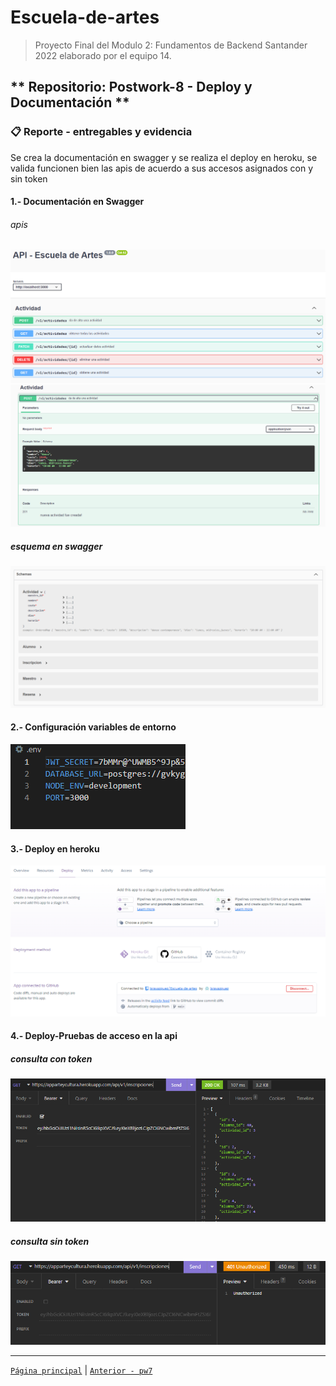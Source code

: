 # Escuela-de-artes

>Proyecto Final del Modulo 2: Fundamentos de Backend Santander 2022 elaborado por el equipo 14.

## ** Repositorio: Postwork-8 - Deploy y Documentación **

### 📋 Reporte - entregables y evidencia

Se crea la documentación en swagger y se realiza el deploy en heroku, se valida funcionen bien las apis de acuerdo a sus accesos asignados con y sin token

#### 1.- Documentación en Swagger

###### apis
<img src="img/1A.swagger.png" alt="ejemplo swagger 1" >
<img src="img/1B.swagger.png" alt="ejemplo swagger 2" >

##### esquema en swagger
<img src="img/1C.swagger.png" alt="ejemplo swagger 3" >

#### 2.- Configuración variables de entorno
<img src="img/2.variblesentorno.png" alt="Variables Entorno" >

#### 3.- Deploy en heroku
<img src="img/3.deployheroku.png" alt="Deploy en heroku" >

#### 4.- Deploy-Pruebas de acceso en la api

##### consulta con token
<img src="img/4.consultacontoken.png" alt="Deploy en heroku" >

##### consulta sin token
<img src="img/4.consultasintoken.png" alt="Deploy en heroku" >


-------
[`Página principal`](../../README.md) | [`Anterior - pw7`](../pw7/README.md)
